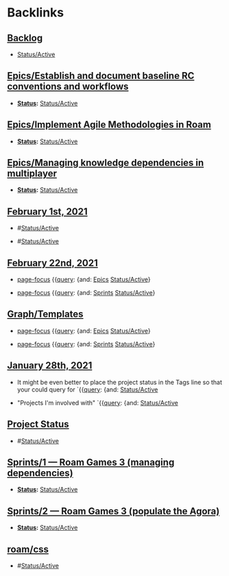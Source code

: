 
# Backlinks
## [Backlog](<Backlog.md>)
- [Status/Active](<../Status/Active.md>)

## [Epics/Establish and document baseline RC conventions and workflows](<Epics/Establish and document baseline RC conventions and workflows.md>)
- **[Status](<../Status.md>):** [Status/Active](<../Status/Active.md>)

## [Epics/Implement Agile Methodologies in Roam](<Epics/Implement Agile Methodologies in Roam.md>)
- **[Status](<../Status.md>):** [Status/Active](<../Status/Active.md>)

## [Epics/Managing knowledge dependencies in multiplayer](<Epics/Managing knowledge dependencies in multiplayer.md>)
- **[Status](<../Status.md>):** [Status/Active](<../Status/Active.md>)

## [February 1st, 2021](<February 1st, 2021.md>)
- #[Status/Active](<../Status/Active.md>)

- #[Status/Active](<../Status/Active.md>)

## [February 22nd, 2021](<February 22nd, 2021.md>)
- [page-focus](<../page-focus.md>) {{[query](<../query.md>): {and: [Epics](<../Epics.md>) [Status/Active](<../Status/Active.md>)}

- [page-focus](<../page-focus.md>) {{[query](<../query.md>): {and: [Sprints](<../Sprints.md>) [Status/Active](<../Status/Active.md>)}

## [Graph/Templates](<Graph/Templates.md>)
- [page-focus](<../page-focus.md>) {{[query](<../query.md>): {and: [Epics](<../Epics.md>) [Status/Active](<../Status/Active.md>)}

- [page-focus](<../page-focus.md>) {{[query](<../query.md>): {and: [Sprints](<../Sprints.md>) [Status/Active](<../Status/Active.md>)}

## [January 28th, 2021](<January 28th, 2021.md>)
- It might be even better to place the project status in the Tags line so that your could query for `{{[query](<../query.md>): {and: [Status/Active](<../Status/Active.md>)

- "Projects I'm involved with" `{{[query](<../query.md>): {and: [Status/Active](<../Status/Active.md>)

## [Project Status](<Project Status.md>)
- #[Status/Active](<../Status/Active.md>)

## [Sprints/1 — Roam Games 3 (managing dependencies)](<Sprints/1 — Roam Games 3 (managing dependencies).md>)
- **[Status](<../Status.md>):** [Status/Active](<../Status/Active.md>)

## [Sprints/2 — Roam Games 3 (populate the Agora)](<Sprints/2 — Roam Games 3 (populate the Agora).md>)
- **[Status](<../Status.md>):** [Status/Active](<../Status/Active.md>)

## [roam/css](<roam/css.md>)
- #[Status/Active](<../Status/Active.md>)

